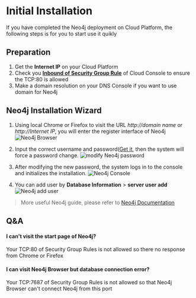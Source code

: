 # Initial Installation

If you have completed the Neo4j deployment on Cloud Platform, the following steps is for you to start use it quikly

## Preparation

1. Get the **Internet IP** on your Cloud Platform
2. Check you **[Inbound of Security Group Rule](https://support.websoft9.com/docs/faq/tech-instance.html)** of Cloud Console to ensure the TCP:80 is allowed
3. Make a domain resolution on your DNS Console if you want to use domain for Neo4j

## Neo4j Installation Wizard

1. Using local Chrome or Firefox to visit the URL *http://domain name* or *http://Internet IP*, you will enter the register interface of Neo4j
![Neo4j Browser](https://libs.websoft9.com/Websoft9/DocsPicture/en/neo4j/neo4j-connectfirst-websoft9.png)

2. Input the correct username and password([Get it](/zh/stack-accounts.md), then the system will force a password change.
![modify Neo4j password](https://libs.websoft9.com/Websoft9/DocsPicture/en/neo4j/neo4j-snewpw-websoft9.png)

4. After modifying the new password, the system logs in to the console and initializes the installation.
![Neo4j Console](https://libs.websoft9.com/Websoft9/DocsPicture/en/neo4j/neo4j-ssui-websoft9.png)

5. You can add user by **Database Information** > **server user add**
![Neo4j add user](https://libs.websoft9.com/Websoft9/DocsPicture/en/neo4j/neo4j-adduser-websoft9.png)

> More useful Neo4j guide, please refer to [Neo4j Documentation](https://neo4j.com/docs/)

## Q&A

#### I can't visit the start page of Neo4j?

Your TCP:80 of Security Group Rules is not allowed so there no response from Chrome or Firefox

#### I can visit Neo4j Browser but database connection error?

Your TCP:7687 of Security Group Rules is not allowed so that Neo4j Browser can't connect Neo4j from this port